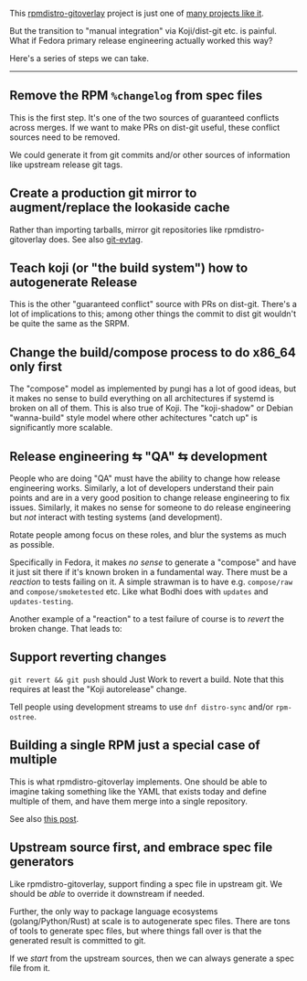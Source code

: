 This [rpmdistro-gitoverlay](https://github.com/cgwalters/rpmdistro-gitoverlay) project
is just one of [many projects like it](https://fedoraproject.org/wiki/Layered_build_scripts_for_package_maintainers).

But the transition to "manual integration" via Koji/dist-git etc. is painful.
What if Fedora primary release engineering actually worked this way?

Here's a series of steps we can take.

---

Remove the RPM `%changelog` from spec files
--

This is the first step. It's one of the two sources of guaranteed conflicts
across merges.  If we want to make PRs on dist-git useful, these conflict
sources need to be removed.

We could generate it from git commits and/or other sources of information
like upstream release git tags.

Create a production git mirror to augment/replace the lookaside cache
---

Rather than importing tarballs, mirror git repositories like rpmdistro-gitoverlay
does.  See also [git-evtag](https://github.com/cgwalters/git-evtag).

Teach koji (or "the build system") how to autogenerate Release
---

This is the other "guaranteed conflict" source with PRs on dist-git.  There's
a lot of implications to this; among other things the commit to dist git wouldn't
be quite the same as the SRPM.

Change the build/compose process to do x86_64 only first
---

The "compose" model as implemented by pungi has a lot of good ideas, but
it makes no sense to build everything on all architectures if systemd is broken
on all of them.  This is also true of Koji.  The "koji-shadow" or Debian "wanna-build"
style model where other achitectures "catch up" is significantly more scalable.

Release engineering ⇆ "QA" ⇆ development
---

People who are doing "QA" must have the ability to change how release engineering
works.  Similarly, a lot of developers understand their pain points and are
in a very good position to change release engineering to fix issues.
Similarly, it makes no sense for someone to do release engineering but *not*
interact with testing systems (and development).

Rotate people among focus on these roles, and blur the systems as much as possible.

Specifically in Fedora, it makes *no sense* to generate a "compose" and have it
just sit there if it's known broken in a fundamental way. There must be a *reaction*
to tests failing on it. A simple strawman is to have e.g. `compose/raw` and
`compose/smoketested` etc.  Like what Bodhi does with `updates` and
`updates-testing`.

Another example of a "reaction" to a test failure of course is to *revert* the broken
change.  That leads to:

Support reverting changes
---

`git revert && git push` should Just Work to revert a build.  Note that this
requires at least the "Koji autorelease" change.

Tell people using development streams to use `dnf distro-sync` and/or `rpm-ostree`.

Building a single RPM just a special case of multiple
---

This is what rpmdistro-gitoverlay implements.  One should be able to imagine
taking something like the YAML that exists today and define multiple of them, and
have them merge into a single repository.

See also [this post](https://lists.fedoraproject.org/archives/list/devel@lists.fedoraproject.org/message/QDEC4OJRQ3IPY3BDCDMCVQPOU4M4EYDD/).


Upstream source first, and embrace spec file generators
---

Like rpmdistro-gitoverlay, support finding a spec file in upstream git.
We should be *able* to override it downstream if needed.

Further, the only way to package language ecosystems (golang/Python/Rust) at
scale is to autogenerate spec files. There are tons of tools to generate spec
files, but where things fall over is that the generated result is committed to
git.

If we *start* from the upstream sources, then we can always generate a spec
file from it.
